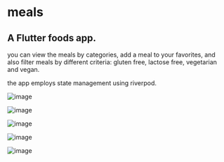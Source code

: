 # meals

## A Flutter foods app.

you can view the meals by categories, add a meal to your favorites, and
also filter meals by different criteria: gluten free, lactose free, vegetarian and vegan.

the app employs state management using riverpod.

![image](https://github.com/Dechie/Foods/assets/104849949/e95895dd-e636-4554-b326-186b272c4c5c)


![image](https://github.com/Dechie/Foods/assets/104849949/732848dd-2522-48a6-a8a0-78689c2aa60f)


![image](https://github.com/Dechie/Foods/assets/104849949/d4108188-ae37-47c1-af9e-c42a5e0d7362)

![image](https://github.com/Dechie/Foods/assets/104849949/6b7f797a-1fbc-4be9-85a5-a27439e8f78a)


![image](https://github.com/Dechie/Foods/assets/104849949/3a797300-b454-48e2-9d7c-f9b72ca2ac5d)
